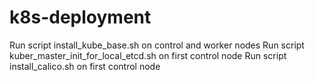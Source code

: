 # k8s-deployment

Run script install_kube_base.sh on control and worker nodes 
Run script kuber_master_init_for_local_etcd.sh on first control node
Run script install_calico.sh on first control node


